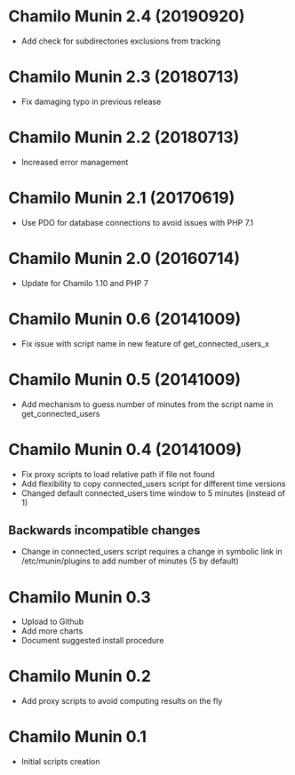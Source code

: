 Chamilo Munin 2.4 (20190920)
============================
* Add check for subdirectories exclusions from tracking

Chamilo Munin 2.3 (20180713)
============================
* Fix damaging typo in previous release

Chamilo Munin 2.2 (20180713)
============================
* Increased error management

Chamilo Munin 2.1 (20170619)
============================
* Use PDO for database connections to avoid issues with PHP 7.1

Chamilo Munin 2.0 (20160714)
============================
* Update for Chamilo 1.10 and PHP 7

Chamilo Munin 0.6 (20141009)
============================
* Fix issue with script name in new feature of get_connected_users_x

Chamilo Munin 0.5 (20141009)
============================
* Add mechanism to guess number of minutes from the script name in get_connected_users

Chamilo Munin 0.4 (20141009)
============================
* Fix proxy scripts to load relative path if file not found
* Add flexibility to copy connected_users script for different time versions
* Changed default connected_users time window to 5 minutes (instead of 1)

Backwards incompatible changes
------------------------------
* Change in connected_users script requires a change in symbolic link in /etc/munin/plugins to add number of minutes (5 by default)

Chamilo Munin 0.3
=================
* Upload to Github
* Add more charts
* Document suggested install procedure

Chamilo Munin 0.2
=================
* Add proxy scripts to avoid computing results on the fly

Chamilo Munin 0.1
=================
* Initial scripts creation
